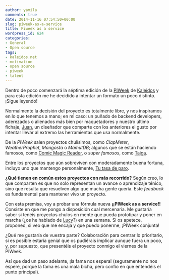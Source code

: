 ```yaml
---
author: yamila
comments: true
date: 2014-11-16 07:54:50+00:00
slug: piweek-as-a-service
title: Piweek as a service
wordpress_id: 624
categories:
- General
- Open source
tags:
- kaleidos.net
- motivation
- open source
- piweek
- talent
---
```


Dentro de poco comenzará la séptima edición de la [PIWeek](http://piweek.com) de [Kaleidos](http://kaleidos.net) y para esta edición me he decidido a intentar un formato un poco distinto. ¡Sigue leyendo!
<!-- more -->
Normalmente la decisión del proyecto es totalmente libre, y nos inspiramos en lo que tenemos a mano; en mi caso: un puñado de backend developers, aderezados o alienados más bien por maquetadores y nuestro último fichaje, [Juan](http://twitter.com/elhombretecla), un diseñador que comparte con los anteriores el gusto por intentar llevar al extremo las herramientas que usa normalmente.

De la _PIWeek_ salen proyectos chulísimos, como _ClapMeter_, _WeatherProphet_, _Mangosta_ o _MamutDB_; algunos que se están haciendo famosos, como [Comic Magic Reader](https://play.google.com/store/apps/details?id=net.kaleidos.comicsmagic&hl=en), o _super famosos_, como [Taiga](http://taiga.io).

Entre los proyectos que aún sobreviven con moderadamente buena fortuna, incluyo uno que mantengo personalmente, [Tu tasa de paro](http://tutasadeparo.es/).

**¿Qué tienen en común estos proyectos con más recorrido?** Según creo, lo que comparten es que no solo representan un avance o aprendizaje ténico, sino que resulta que resuelven algo que mucha gente quería. Este _feedback_ es fundamental para mantener vivo un proyecto.

Con esta premisa, voy a probar una fórmula nueva **¡¡PIWeek as a service!!** Consiste en que me pongo a disposición cual mercenaria. Me gustaría saber si tenéis proyectos chulos en mente que pueda prototipar y poner en marcha (¿os he hablado de [Lucy](http://www.kaleidos.net/blog/26/tu-mejor-mvp-puede-llamarse-lucy/)?) en una semana. Si os apetece, proponed, si veo que me encaja y que puedo ponerme, ¡PIWeek conjunta!

¿Qué me gustaría de vuestra parte? Colaboración para centrar lo prioritario, si es posible estaría genial que os pudiérais implicar aunque fuera un poco, y, por supuesto, que presentéis el proyecto conmigo el viernes de la PIWeek.

Así que dad un paso adelante, ¡la fama nos espera! (seguramente no nos espere, porque la fama es una mala bicha, pero confío en que entendéis el punto principal).
